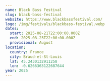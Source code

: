 ```yaml
---
name: Black Bass Festival
slug: black-bass-festival
website: https://www.blackbassfestival.com/
logo: /img/festivals/blackbass-festival.webp
dates:
  start: 2025-08-21T22:00:00.000Z
  end: 2025-08-23T22:00:00.000Z
  provisional: August
location:
  country: France
  city: Braud-et-St-Louis
  lat: 45.2430132911258
  lon: -0.6266363122687644
year: 2025
---
```

